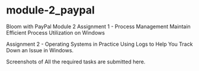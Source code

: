 # module-2_paypal
Bloom with PayPal Module 2
Assignment 1 - Process Management
Maintain Efficient Process Utilization on Windows

Assignment 2 - Operating Systems in Practice
Using Logs to Help You Track Down an Issue in Windows.

Screenshots of All the required tasks are submitted here.
